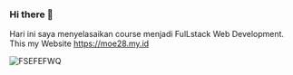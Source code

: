 ### Hi there 👋

<!--
**mnajamudin28/mnajamudin28** is a ✨ _special_ ✨ repository because its `README.md` (this file) appears on your GitHub profile.

Here are some ideas to get you started:

- 🔭 I’m currently working on ...
- 🌱 I’m currently learning ...
- 👯 I’m looking to collaborate on ...
- 🤔 I’m looking for help with ...
- 💬 Ask me about ...
- 📫 How to reach me: ...
- 😄 Pronouns: ...
- ⚡ Fun fact: ...
-->
Hari ini saya menyelasaikan course menjadi FulLstack Web Development. 
This my Website https://moe28.my.id


![FSEFEFWQ](https://user-images.githubusercontent.com/43162722/184276579-058cb6cd-4e63-4cab-9c72-4dd0b1489fc0.png)
